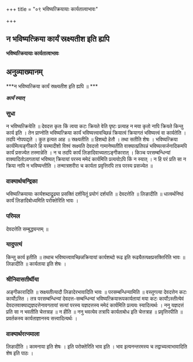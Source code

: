 +++
title = "०९ भविष्यत्क्रियायाः कार्यतात्वाभावः"

+++


## न भविष्यत्क्रिया कार्यं स्रक्ष्यतीश इति ह्यपि

**भविष्यत्क्रियायाः कार्यतात्वाभावः**

## **अनुव्याख्यानम्**

***न भविष्यत्क्रिया कार्यं स्रक्ष्यतीश इति ह्यपि ॥ ***

***कार्यं स्यात्***

### **सुधा**

न भविष्यत्क्रियेति ॥ देवदत्त कृतः किं त्वया कटः क्रियते वेति पृष्टः प्रत्याह न मया कृतो नापि क्रियते किन्तु कार्य इति । तेन प्राप्नोति भविष्यत्क्रिया कार्यं भविष्यत्त्वावच्छिन्नं क्रियात्वं क्रियागतं भविष्यत्त्वं वा कार्यतेति । तदपि नोपपद्यते । कुत इत्यत आह ॥ स्रक्ष्यतीति ॥ हिशब्दो हेतौ । तथा सतीति शेषः । भविष्यत्क्रिया कार्यमित्यङ्गीकारे हि यस्मादीशो विश्वं स्रक्ष्यति देवदत्तो गामानेष्यतीति वाक्यात्प्रतिपन्नं भविष्यत्सर्जनादिकमपि कार्यं प्रसज्येत तस्मान्नेति । न च तदपि कार्यं लिङादिवाच्यताऽङ्गीकारात् । किञ्च परसम्बन्धिन्यां वाक्यादितोऽवगतायां भविष्यत् क्रियायां परस्य ममेदं कार्यमिति प्रत्ययोऽपि किं न स्यात् । न हि परं प्रति सा न क्रिया नापि न भविष्यन्तीति । तन्मात्रशरीरा च कार्यता प्रवृत्तिरपि तत्र परस्य प्रसज्येत ॥

### **वाक्यार्थचन्द्रिका**

भविष्यत्क्रियायाः कार्यशब्दाद्रूढ्या प्रसक्तिं दर्शयितुं प्रयोगं दर्शयति ॥ देवदत्तेति ॥ लिङादीति ॥ धात्वर्थनिष्ठं कार्यं लिङादिबोध्यमिति परोक्तेरिति भावः ।

### **परिमल**

देवदत्तेति सम्बुद्ध्यन्तम् ॥

### **यादुपत्यं**

किन्तु कार्य इतीति ॥ तथाच भविष्यत्त्वावच्छिन्नक्रियायां कार्यशब्दो रूढ इति रूढ्यैतत्पक्षप्रसक्तिरिति भावः ॥ लिङादीति ॥ कार्यताया इति शेषः ।

### **श्रीनिवासतीर्थीया**

अङ्गीकारादिति ॥ स्रक्ष्यतीत्यादौ लिङादेरभावादिति भावः ॥ परसम्बन्धिन्यामिति ॥ वस्तुगत्या देवदत्तेन कटः कार्योऽस्ति । तत्र परसम्बन्धिन्यां देवदत्त-सम्बन्धिन्यां भविष्यत्क्रियारूपकार्यतायां मया कटः कार्योऽस्तीत्येवं देवदत्तवाक्याद्यज्ञदत्तेनावगतायां सत्यां परस्य यज्ञदत्तस्य ममेदं कार्यमिति प्रत्ययः स्यादित्यर्थः । ननु यज्ञदत्तं प्रति सा न भवतीति चेत्तत्राह ॥ न हीति ॥ ननु भवत्येव तत्रापि कार्यताबोध इति चेत्तत्राह ॥ प्रवृत्तिरपीति ॥ प्रवर्तकस्य कार्यताज्ञानस्य सत्त्वादित्यर्थः ।

### **वाक्यार्थरत्नमाला**

लिङादीति । कामनाया इति शेषः । इति परोक्तेरिति भाव इति । भाव इत्यनन्तरमस्य च तद्वाच्यत्वाभावादिति शेष इति पाठः ।



